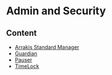 # Admin and Security

## Content

- [Arrakis Standard Manager](contract.ArrakisStandardManager.md)
- [Guardian](contract.Guardian.md)
- [Pauser](contract.Pauser.md)
- [TimeLock](contract.TimeLock.md)
